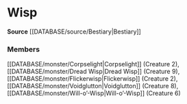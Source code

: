 ﻿---
creature_family: Wisp
id: '210'
name: Wisp
rarity: Common
source: '[[DATABASE/source/Bestiary|Bestiary]]'
type: Creature Family

---
# Wisp

**Source** [[DATABASE/source/Bestiary|Bestiary]]

### Members

[[DATABASE/monster/Corpselight|Corpselight]] (Creature 2), [[DATABASE/monster/Dread Wisp|Dread Wisp]] (Creature 9), [[DATABASE/monster/Flickerwisp|Flickerwisp]] (Creature 2), [[DATABASE/monster/Voidglutton|Voidglutton]] (Creature 8), [[DATABASE/monster/Will-o’-Wisp|Will-o’-Wisp]] (Creature 6)